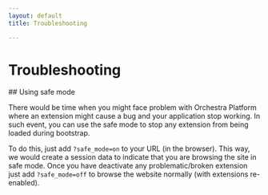 ```yaml
---
layout: default
title: Troubleshooting

---
```


Troubleshooting
==============

<article id="safe-mode">
## Using safe mode

There would be time when you might face problem with Orchestra Platform where an extension might cause a bug and your application stop working. In such event, you can use the safe mode to stop any extension from being loaded during bootstrap.

To do this, just add `?safe_mode=on` to your URL (in the browser). This way, we would create a session data to indicate that you are browsing the site in safe mode. Once you have deactivate any problematic/broken extension just add `?safe_mode=off` to browse the website normally (with extensions re-enabled).

</article>